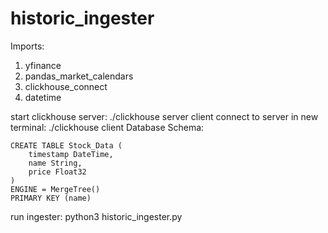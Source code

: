 # historic_ingester

Imports:

1. yfinance
2. pandas_market_calendars
3. clickhouse_connect
4. datetime

start clickhouse server: ./clickhouse server client connect to server in new terminal: ./clickhouse client Database Schema:

```
CREATE TABLE Stock_Data (
    timestamp DateTime,
    name String,
    price Float32
)
ENGINE = MergeTree()
PRIMARY KEY (name)
```

run ingester: python3 historic_ingester.py
